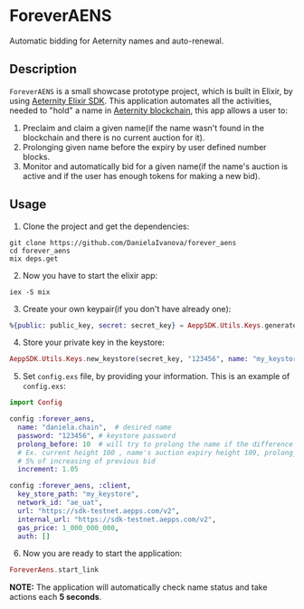 # ForeverAENS

Automatic bidding for Aeternity names and auto-renewal.

## Description
`ForeverAENS` is a small showcase prototype project, which is built in Elixir, by using [Aeternity Elixir SDK](https://github.com/aeternity/aepp-sdk-elixir). This application automates all the activities, needed to "hold" a name in [Aeternity blockchain](https://github.com/aeternity/aeternity), this app allows a user to:
1. Preclaim and claim a given name(if the name wasn't found in the blockchain and there is no current auction for it).
2. Prolonging given name before the expiry by user defined number blocks. 
3. Monitor and automatically bid for a given name(if the name's auction is active and if the user has enough tokens for making a new bid).

## Usage
1. Clone the project and get the dependencies:
```
git clone https://github.com/DanielaIvanova/forever_aens
cd forever_aens
mix deps.get
```

2. Now you have to start the elixir app:
```
iex -S mix
```

3. Create your own keypair(if you don't have already one):
``` elixir
%{public: public_key, secret: secret_key} = AeppSDK.Utils.Keys.generate_keypair
```

4. Store your private key in the keystore:
``` elixir
AeppSDK.Utils.Keys.new_keystore(secret_key, "123456", name: "my_keystore")
```

5. Set `config.exs` file, by providing your information. This is an example of `config.exs`:

``` elixir
import Config

config :forever_aens,
  name: "daniela.chain",  # desired name
  password: "123456", # keystore password
  prolong_before: 10  # will try to prolong the name if the difference between current and expiry block is less or equal to this value 
  # Ex. current height 100 , name's auction expiry height 109, prolong_before = 10 , so we start bidding because there are less than 9 blocks before expiry
  # 5% of increasing of previous bid
  increment: 1.05

config :forever_aens, :client,
  key_store_path: "my_keystore",
  network_id: "ae_uat",
  url: "https://sdk-testnet.aepps.com/v2",
  internal_url: "https://sdk-testnet.aepps.com/v2",
  gas_price: 1_000_000_000,
  auth: []
```
6. Now you are ready to start the application:
``` elixir
ForeverAens.start_link
```
**NOTE:** The application will automatically check name status and take actions each **5 seconds**.